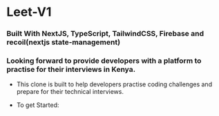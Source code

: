 # Leet-V1

### Built With NextJS, TypeScript, TailwindCSS, Firebase and recoil(nextjs state-management)

### Looking forward to provide developers with a platform to practise for their interviews in Kenya.

* This clone is built to help developers practise coding challenges and prepare for their technical interviews. 

* To get Started:
